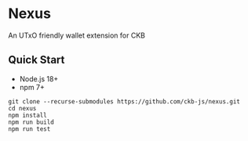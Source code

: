 # Nexus

An UTxO friendly wallet extension for CKB

## Quick Start

- Node.js 18+
- npm 7+

```
git clone --recurse-submodules https://github.com/ckb-js/nexus.git
cd nexus
npm install
npm run build
npm run test
```

